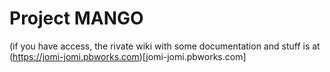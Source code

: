 # Project MANGO


(if you have access, the rivate wiki with some documentation and stuff is at (https://jomi-jomi.pbworks.com)[jomi-jomi.pbworks.com]